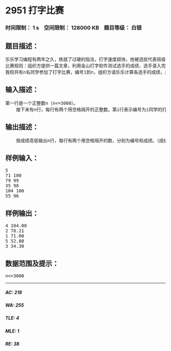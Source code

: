 # 2951 打字比赛   
### 时间限制： 1 s&nbsp;&nbsp;&nbsp;&nbsp;空间限制： 128000 KB&nbsp;&nbsp;&nbsp;&nbsp;题目等级： 白银  
## 题目描述：  

<pre>
乐乐学习编程有两年之久，练就了过硬的指法，打字速度超快，他被选拔代表班级参加校园文化周活动之汉字录入比赛。
比赛规则：组织方提供一篇文章，利用金山打字软件测试选手的成绩，选手录入完之后，系统马上会显示录入速度和正确率。最终成绩为：速度×正确率，个人奖按成绩的高低进行排名。
我校共有n名同学参加了打字比赛，编号1到n，组织方请乐乐计算各选手的成绩，并按成绩高低进行排列，以便组织方按成绩来评定个人奖项。乐乐发挥他的特长利用编程一下子就解决了组织方的问题。聪明的你会吗？
</pre>
  
  
## 输入描述：  

<pre>
第一行是一个正整数n（n<=3000）。
    接下来有n行，每行有两个用空格隔开的正整数。第i行表示编号为i同学的打字速度（字/分）和正确率（%）。
</pre>
  
  
## 输出描述：  

<pre>
    按成绩高低输出n行，每行有两个用空格隔开的数，分别为编号和成绩。（成绩相等的，编号小的排在前面，输出的成绩保留两位小数）
</pre>
  
  
## 样例输入：  

<pre>
5
71 100
79 99
35 98
104 100
55 96
</pre>
  
  
## 样例输出：  

<pre>
4 104.00
2 78.21
1 71.00
5 52.80
3 34.30
</pre>
  
  
## 数据范围及提示：  

<pre>
n<=3000
</pre>
  
  
***  

##### AC: 218  
##### WA: 255  
##### TLE: 4  
##### MLE: 1  
##### RE: 38  
